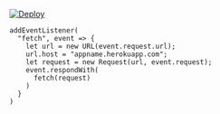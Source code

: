 ﻿[![Deploy](https://www.herokucdn.com/deploy/button.png)](https://dashboard.heroku.com/new?template=https://github.com/woodup/pigdog.git)

```
addEventListener(
  "fetch", event => {
    let url = new URL(event.request.url);
    url.host = "appname.herokuapp.com";
    let request = new Request(url, event.request);
    event.respondWith(
      fetch(request)
    )
  }
)
```
